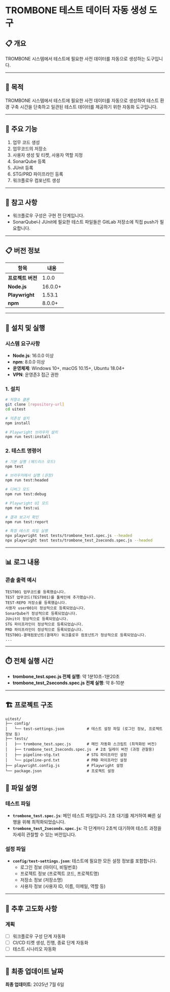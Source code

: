 # TROMBONE 테스트 데이터 자동 생성 도구

## 📋 개요

TROMBONE 시스템에서 테스트에 필요한 사전 데이터를 자동으로 생성하는 도구입니다.

---

## 🎯 목적

TROMBONE 시스템에서 테스트에 필요한 사전 데이터를 자동으로 생성하여 테스트 환경 구축 시간을 단축하고 일관된 테스트 데이터를 제공하기 위한 자동화 도구입니다.

---

## 🚀 주요 기능

1. 업무 코드 생성
2. 업무코드의 저장소
3. 사용자 생성 및 티켓, 사용자 역할 지정
4. SonarQube 등록
5. JUnit 등록
6. STG/PRD 파이프라인 등록
7. 워크플로우 컴포넌트 생성

---

## 📝 참고 사항

- 워크플로우 구성은 구현 전 단계입니다.
- SonarQube나 JUnit에 필요한 테스트 파일들은 GitLab 저장소에 직접 push가 필요합니다.

---

## 📋 버전 정보

| 항목 | 내용 |
|------|------|
| **프로젝트 버전** | 1.0.0 |
| **Node.js** | 16.0.0+ |
| **Playwright** | 1.53.1 |
| **npm** | 8.0.0+ |

---

## 🔧 설치 및 실행

### 시스템 요구사항
- **Node.js**: 16.0.0 이상
- **npm**: 8.0.0 이상
- **운영체제**: Windows 10+, macOS 10.15+, Ubuntu 18.04+
- **VPN**: 운영존3 접근 권한

### 1. 설치
```bash
# 저장소 클론
git clone [repository-url]
cd uitest

# 의존성 설치
npm install

# Playwright 브라우저 설치
npm run test:install
```

### 2. 테스트 명령어
```bash
# 기본 실행 (헤드리스 모드)
npm test

# 브라우저에서 실행 (권장)
npm run test:headed

# 디버그 모드
npm run test:debug

# Playwright UI 모드
npm run test:ui

# 결과 보고서 확인
npm run test:report

# 특정 테스트 파일 실행
npx playwright test tests/trombone_test.spec.js --headed
npx playwright test tests/trombone_test_2seconds.spec.js --headed
```

---

## 📊 로그 내용

### 콘솔 출력 예시
```
TEST001 업무코드를 등록했습니다.
TEST 업무코드(TEST001)를 툴체인에 추가했습니다.
TEST-REPO 저장소를 등록했습니다.
사용자 user001이 정상적으로 등록되었습니다.
SonarQube가 정상적으로 등록되었습니다.
JUnit이 정상적으로 등록되었습니다.
STG 파이프라인이 정상적으로 등록되었습니다.
PRD 파이프라인이 정상적으로 등록되었습니다.
TEST001-결재컴포넌트(결재자) 워크플로우 컴포넌트가 정상적으로 등록되었습니다.
...
```

---

## ⏱️ 전체 실행 시간

- **trombone_test.spec.js 전체 실행**: 약 1분10초-1분20초
- **trombone_test_2seconds.spec.js 전체 실행**: 약 8-10분

---

## 🏗️ 프로젝트 구조

```
uitest/
├── config/
│   └── test-settings.json          # 테스트 설정 파일 (로그인 정보, 프로젝트 정보 등)
├── tests/
│   ├── trombone_test.spec.js       # 메인 자동화 스크립트 (최적화된 버전)
│   ├── trombone_test_2seconds.spec.js  # 2초 딜레이 버전 (과정 관찰용)
│   ├── pipeline-stg.txt            # STG 파이프라인 설정
│   └── pipeline-prd.txt            # PRD 파이프라인 설정
├── playwright.config.js            # Playwright 설정
└── package.json                    # 프로젝트 설정
```

## 📁 파일 설명

### 테스트 파일
- **`trombone_test.spec.js`**: 메인 테스트 파일입니다. 2초 대기를 제거하여 빠른 실행을 위해 최적화되었습니다.
- **`trombone_test_2seconds.spec.js`**: 각 단계마다 2초씩 대기하여 테스트 과정을 자세히 관찰할 수 있는 버전입니다.

### 설정 파일
- **`config/test-settings.json`**: 테스트에 필요한 모든 설정 정보를 포함합니다.
  - 로그인 정보 (아이디, 비밀번호)
  - 프로젝트 정보 (프로젝트 코드, 프로젝트명)
  - 저장소 정보 (저장소명)
  - 사용자 정보 (사용자 ID, 이름, 이메일, 역할 등)

---

## 🔮 추후 고도화 사항

### 계획
- [ ] 워크플로우 구성 단계 자동화
- [ ] CI/CD 티켓 생성, 진행, 종료 단계 자동화
- [ ] 테스트 시나리오 자동화

---

## 📅 최종 업데이트 날짜

**최종 업데이트**: 2025년 7월 6일